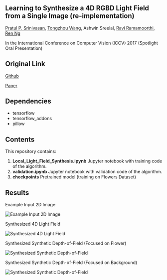 ## Learning to Synthesize a 4D RGBD Light Field from a Single Image (re-implementation)

[Pratul P. Srinivasan](https://people.eecs.berkeley.edu/~pratul/), [Tongzhou Wang](https://ssnl.github.io/), Ashwin Sreelal, [Ravi Ramamoorthi](http://cseweb.ucsd.edu/~ravir/), [Ren Ng](http://www.eecs.berkeley.edu/Faculty/Homepages/yirenng.html/)

In the International Conference on Computer Vision (ICCV) 2017 (Spotlight Oral Presentation)
## Original Link
[Github](https://github.com/pratulsrinivasan/Local_Light_Field_Synthesis)

[Paper](https://arxiv.org/abs/1708.03292)

## Dependencies
- tensorflow
- tensorflow_addons
- pillow

## Contents

This repository contains:
1) **Local_Light_Field_Synthesis.ipynb** Jupyter notebook with training code of the algorithm. 
1) **validation.ipynb** Jupyter notebook with validation code of the algorithm. 
1) **checkpoints** Pretrained model (training on Flowers Dataset)


## Results 
Example Input 2D Image

![Example Input 2D Image](https://people.eecs.berkeley.edu/~pratul/lf_synthesis/central.png)

Synthesized 4D Light Field

![Synthesized 4D Light Field](https://people.eecs.berkeley.edu/~pratul/lf_synthesis/pred.gif)

Synthesized Synthetic Depth-of-Field (Focused on Flower)

![Synthesized Synthetic Depth-of-Field](https://people.eecs.berkeley.edu/~pratul/lf_synthesis/full.png)


Synthesized Synthetic Depth-of-Field (Focused on Background)

![Synthesized Synthetic Depth-of-Field](https://people.eecs.berkeley.edu/~pratul/lf_synthesis/full2.png)